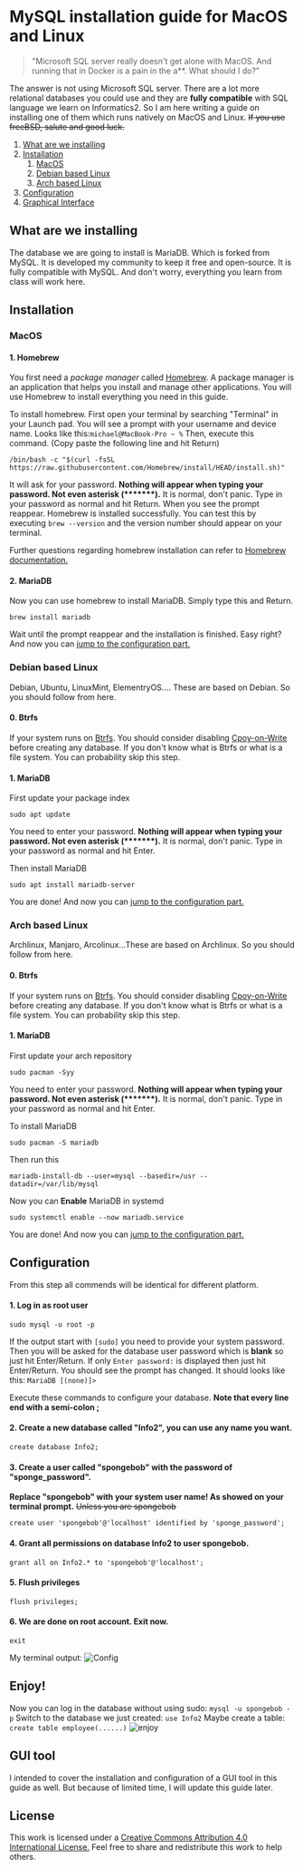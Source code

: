 # MySQL installation guide for MacOS and Linux
> "Microsoft SQL server really doesn't get alone with MacOS. And running that in Docker is a pain in the a**. What should I do?"

The answer is not using Microsoft SQL server. There are a lot more relational databases you could use and they are **fully compatible** with SQL language we learn on Informatics2. So I am here writing a guide on installing one of them which runs natively on MacOS and Linux. ~~If you use freeBSD, salute and good luck.~~

1. [What are we installing](##What_are_we_installing)
2. [Installation](##Installation)
    1. [MacOS](#macos)
    2. [Debian based Linux](#Debian_bassed_Linux_73)
    3. [Arch based Linux](#Arch)
3. [Configuration](#Configuration)
4. [Graphical Interface](#G)

## What are we installing 
The database we are going to install is MariaDB. Which is forked from MySQL. It is developed my community to keep it free and open-source. It is fully compatible with MySQL. And don't worry, everything you learn from class will work here.

## Installation

### MacOS

#### 1. Homebrew
You first need a *package manager* called [Homebrew](https://brew.sh/). A package manager is an application that helps you install and manage other applications. You will use Homebrew to install everything you need in this guide.

To install homebrew. First open your terminal by searching "Terminal" in your Launch pad. You will see a prompt with your username and device name. Looks like this:`michael@MacBook-Pro ~ %` Then, execute this command. (Copy paste the following line and hit Return)
``` 
/bin/bash -c "$(curl -fsSL https://raw.githubusercontent.com/Homebrew/install/HEAD/install.sh)" 
```
It will ask for your password. __Nothing will appear when typing your password. Not even asterisk (*******).__ It is normal, don't panic. Type in your password as normal and hit Return.
When you see the prompt reappear. Homebrew is installed successfully. You can test this by executing `brew --version` and the version number should appear on your terminal.

Further questions regarding homebrew installation can refer to [Homebrew documentation.](https://docs.brew.sh/Installation)
#### 2. MariaDB
Now you can use homebrew to install MariaDB. Simply type this and Return.
``` 
brew install mariadb
```
Wait until the prompt reappear and the installation is finished. Easy right?
And now you can [jump to the configuration part.](#)



### Debian based Linux
Debian, Ubuntu, LinuxMint, ElementryOS.... These are based on Debian. So you should follow from here.

#### 0. Btrfs
If your system runs on [Btrfs](https://wiki.archlinux.org/title/Btrfs). You should consider disabling [Cpoy-on-Write](https://wiki.archlinux.org/title/Btrfs#Copy-on-Write_(CoW)) before creating any database. 
If you don't know what is Btrfs or what is a file system. You can probability skip this step.

#### 1. MariaDB
First update your package index
```
sudo apt update
```
You need to enter your password. __Nothing will appear when typing your password. Not even asterisk (*******).__ It is normal, don't panic. Type in your password as normal and hit Enter.

Then install MariaDB
```
sudo apt install mariadb-server
```
You are done! And now you can [jump to the configuration part.](#)

### Arch based Linux
Archlinux, Manjaro, Arcolinux...These are based on Archlinux. So you should follow from here.

#### 0. Btrfs
If your system runs on [Btrfs](https://wiki.archlinux.org/title/Btrfs). You should consider disabling [Cpoy-on-Write](https://wiki.archlinux.org/title/Btrfs#Copy-on-Write_(CoW)) before creating any database. 
If you don't know what is Btrfs or what is a file system. You can probability skip this step.

#### 1. MariaDB
First update your arch repository
```
sudo pacman -Syy
```
You need to enter your password. __Nothing will appear when typing your password. Not even asterisk (*******).__ It is normal, don't panic. Type in your password as normal and hit Enter.

To install MariaDB
```
sudo pacman -S mariadb
```
Then run this
```
mariadb-install-db --user=mysql --basedir=/usr --datadir=/var/lib/mysql
```
Now you can **Enable** MariaDB in systemd
```
sudo systemctl enable --now mariadb.service
```
You are done! And now you can [jump to the configuration part.](#)

## Configuration
From this step all commends will be identical for different platform.

#### 1. Log in as root user
```
sudo mysql -u root -p
```
If the output start with `[sudo]` you need to provide your system password. Then you will be asked for the database user password which is **blank** so just hit Enter/Return.
If only `Enter password:` is displayed then just hit Enter/Return.
You should see the prompt has changed. It should looks like this: `MariaDB [(none)]>`

Execute these commands to configure your database. **Note that every line end with a semi-colon ;**
#### 2. Create a new database called "Info2", you can use any name you want.
```
create database Info2;
```
#### 3. Create a user called "spongebob" with the password of "sponge_password". 
**Replace "spongebob" with your system user name! As showed on your terminal prompt.**  ~~Unless you are spongebob~~
```
create user 'spongebob'@'localhost' identified by 'sponge_password';
```
#### 4. Grant all permissions on database Info2 to user spongebob.
```
grant all on Info2.* to 'spongebob'@'localhost';
```
#### 5. Flush privileges
``` 
flush privileges;
```
#### 6. We are done on root account. Exit now.
```
exit
```
My terminal output:
![Config](https://i.ibb.co/v4NcbxH/Screenshot-2022-03-02-001905.png)

## Enjoy!
Now you can log in the database without using sudo: `mysql -u spongebob -p`
Switch to the database we just created: `use Info2`
Maybe create a table: `create table employee(......)`
![enjoy](https://i.ibb.co/1dBc12T/Screenshot-2022-03-02-010021.png)

## GUI tool
I intended to cover the installation and configuration of a GUI tool in this guide as well. But because of limited time, I will update this guide later.

## License
This work is licensed under a [Creative Commons Attribution 4.0 International License.](https://creativecommons.org/licenses/by/4.0/)
Feel free to share and redistribute this work to help others.
